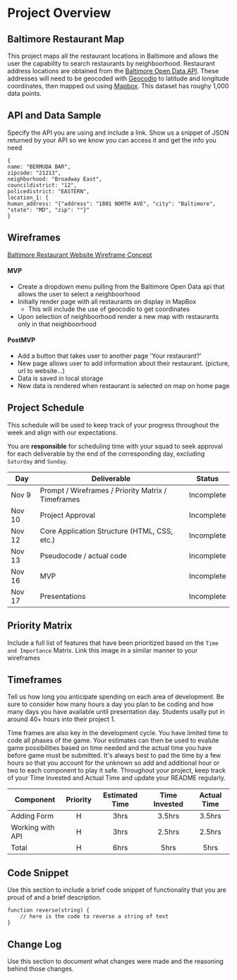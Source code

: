 # Project Overview

## Baltimore Restaurant Map

This project maps all the restaurant locations in Baltimore and allows the user the capability to search restaurants by neighboorhood. Restaurant address locations are obtained from the [Baltimore Open Data API](https://data.baltimorecity.gov/Culture-Arts/Restaurants/k5ry-ef3g). These addresses will need to be geocoded with [Geocodio](https://www.geocod.io/) to latitude and longitude coordinates, then mapped out using [Mapbox](https://www.mapbox.com/). This dataset has roughy 1,000 data points.

## API and Data Sample

Specify the API you are using and include a link. Show us a snippet of JSON returned by your API so we know you can access it and get the info you need
```
{
name: "BERMUDA BAR",
zipcode: "21213",
neighborhood: "Broadway East",
councildistrict: "12",
policedistrict: "EASTERN",
location_1: {
human_address: "{"address": "1801 NORTH AVE", "city": "Baltimore", "state": "MD", "zip": ""}"
}
```

## Wireframes

[Baltimore Restaurant Website Wireframe Concept](https://wireframe.cc/pro/pp/1a29ea99d392747)

#### MVP 
- Create a dropdown menu pulling from the Baltimore Open Data api that allows the user to select a neighboorhood
- Initially render page with all restaurants on display in MapBox
	- This will include the use of geocodio to get coordinates
- Upon selection of neighboorhood render a new map with restaurants only in that neighboorhood

#### PostMVP  
- Add a button that takes user to another page 'Your restaurant?'
- New page allows user to add information about their restaurant. (picture, url to website...)
- Data is saved in local storage
- New data is rendered when restaurant is selected on map on home page

## Project Schedule

This schedule will be used to keep track of your progress throughout the week and align with our expectations.  

You are **responsible** for scheduling time with your squad to seek approval for each deliverable by the end of the corresponding day, excluding `Saturday` and `Sunday`.

|  Day | Deliverable | Status
|---|---| ---|
|Nov 9| Prompt / Wireframes / Priority Matrix / Timeframes | Incomplete
|Nov 10| Project Approval | Incomplete
|Nov 12| Core Application Structure (HTML, CSS, etc.) | Incomplete
|Nov 13| Pseudocode / actual code | Incomplete
|Nov 16| MVP | Incomplete
|Nov 17| Presentations | Incomplete

## Priority Matrix

Include a full list of features that have been prioritized based on the `Time and Importance` Matrix.  Link this image in a similar manner to your wireframes

## Timeframes

Tell us how long you anticipate spending on each area of development. Be sure to consider how many hours a day you plan to be coding and how many days you have available until presentation day. Students usally put in around 40+ hours into their project 1.

Time frames are also key in the development cycle.  You have limited time to code all phases of the game.  Your estimates can then be used to evalute game possibilities based on time needed and the actual time you have before game must be submitted. It's always best to pad the time by a few hours so that you account for the unknown so add and additional hour or two to each component to play it safe. Throughout your project, keep track of your Time Invested and Actual Time and update your README regularly.

| Component | Priority | Estimated Time | Time Invested | Actual Time |
| --- | :---: |  :---: | :---: | :---: |
| Adding Form | H | 3hrs| 3.5hrs | 3.5hrs |
| Working with API | H | 3hrs| 2.5hrs | 2.5hrs |
| Total | H | 6hrs| 5hrs | 5hrs |

## Code Snippet

Use this section to include a brief code snippet of functionality that you are proud of and a brief description.  

```
function reverse(string) {
	// here is the code to reverse a string of text
}
```

## Change Log
 Use this section to document what changes were made and the reasoning behind those changes.  
